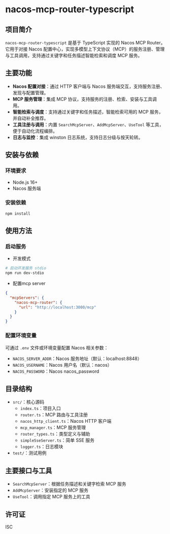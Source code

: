 # nacos-mcp-router-typescript

## 项目简介

`nacos-mcp-router-typescript` 是基于 TypeScript 实现的 Nacos MCP Router。它用于对接 Nacos 配置中心，实现多模型上下文协议（MCP）的服务注册、管理与工具调用，支持通过关键字和任务描述智能检索和调度 MCP 服务。

## 主要功能

- **Nacos 配置对接**：通过 HTTP 客户端与 Nacos 服务端交互，支持服务注册、发现与配置管理。
- **MCP 服务管理**：集成 MCP 协议，支持服务的注册、检索、安装与工具调用。
- **智能检索与调度**：支持通过关键字和任务描述，智能检索可用的 MCP 服务，并自动补全推荐。
- **工具注册与调用**：内置 `SearchMcpServer`、`AddMcpServer`、`UseTool` 等工具，便于自动化流程编排。
- **日志与监控**：集成 winston 日志系统，支持日志分级与按天轮转。

## 安装与依赖

### 环境要求

- Node.js 16+
- Nacos 服务端

### 安装依赖

```bash
npm install
```

## 使用方法

### 启动服务

- 开发模式

```bash
# 启动开发服务 stdio
npm run dev-stdio
```

- 配置mcp server
```json
{
  "mcpServers": {
    "nacos-mcp-router": {
      "url": "http://localhost:3000/mcp"
    }
  }
}
```

### 配置环境变量

可通过 `.env` 文件或环境变量配置 Nacos 相关参数：

- `NACOS_SERVER_ADDR`：Nacos 服务地址（默认：localhost:8848）
- `NACOS_USERNAME`：Nacos 用户名（默认：nacos）
- `NACOS_PASSWORD`：Nacos nacos_password

## 目录结构

- `src/`：核心源码
  - `index.ts`：项目入口
  - `router.ts`：MCP 路由与工具注册
  - `nacos_http_client.ts`：Nacos HTTP 客户端
  - `mcp_manager.ts`：MCP 服务管理
  - `router_types.ts`：类型定义与辅助
  - `simpleSseServer.ts`：简单 SSE 服务
  - `logger.ts`：日志模块
- `test/`：测试用例

## 主要接口与工具

- `SearchMcpServer`：根据任务描述和关键字检索 MCP 服务
- `AddMcpServer`：安装指定的 MCP 服务
- `UseTool`：调用指定 MCP 服务上的工具

## 许可证

ISC 